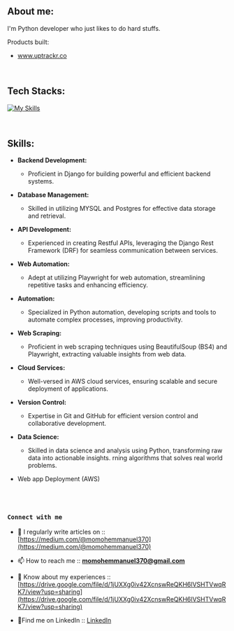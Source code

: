 ## About me:
I'm Python developer who just likes to do hard stuffs.

Products built:
* www.uptrackr.co


<br>

## Tech Stacks:

[![My Skills](https://skillicons.dev/icons?i=django,git,mysql,postgres,postman,py,regex,sqlite)](https://skillicons.dev)


<br>

## Skills:

- **Backend Development:**
  - Proficient in Django for building powerful and efficient backend systems.

- **Database Management:**
  - Skilled in utilizing MYSQL and Postgres for effective data storage and retrieval.

- **API Development:**
  - Experienced in creating Restful APIs, leveraging the Django Rest Framework (DRF) for seamless communication between services.

- **Web Automation:**
  - Adept at utilizing Playwright for web automation, streamlining repetitive tasks and enhancing efficiency.

- **Automation:**
  - Specialized in Python automation, developing scripts and tools to automate complex processes, improving productivity.

- **Web Scraping:**
  - Proficient in web scraping techniques using BeautifulSoup (BS4) and Playwright, extracting valuable insights from web data.

- **Cloud Services:**
  - Well-versed in AWS cloud services, ensuring scalable and secure deployment of applications.

- **Version Control:**
  - Expertise in Git and GitHub for efficient version control and collaborative development.

- **Data Science:**
  - Skilled in data science and analysis using Python, transforming raw data into actionable insights.
rning algorithms that solves real world problems. 
- Web app Deployment (AWS)
<br>
<br>

### `Connect with me`

- 📝 I regularly write articles on :: [https://medium.com/@momohemmanuel370](https://medium.com/@momohemmanuel370)

- 📫 How to reach me ::  **momohemmanuel370@gmail.com**

- 📄 Know about my experiences :: [https://drive.google.com/file/d/1jUXXg0iv42XcnswReQKH6lVSHTVwqRK7/view?usp=sharing](https://drive.google.com/file/d/1jUXXg0iv42XcnswReQKH6lVSHTVwqRK7/view?usp=sharing)

- 📄Find me on LinkedIn ::  [LinkedIn](https://www.linkedin.com/in/emmmanuelmomoh/)



